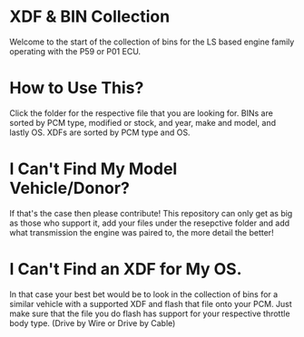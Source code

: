 # XDF & BIN Collection
  Welcome to the start of the collection of bins for the LS based engine family operating with the P59 or P01 ECU.
  # How to Use This?
  Click the folder for the respective file that you are looking for. BINs are sorted by PCM type, modified or stock, and year, make and model, and lastly OS. XDFs are sorted by PCM type and OS.
  # I Can't Find My Model Vehicle/Donor?
  If that's the case then please contribute! This repository can only get as big as those who support it, add your files under the resepctive folder and add what transmission the engine was paired to, the more detail the better!
  # I Can't Find an XDF for My OS.
  In that case your best bet would be to look in the collection of bins for a similar vehicle with a supported XDF and flash that file onto your PCM. Just make sure that the file you do flash has support for your respective throttle body type. (Drive by Wire or Drive by Cable)
 


